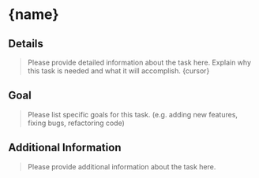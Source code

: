 # {name}

## Details
> Please provide detailed information about the task here. Explain why this task is needed and what it will accomplish.
{cursor}
## Goal
> Please list specific goals for this task. (e.g. adding new features, fixing bugs, refactoring code)

## Additional Information
> Please provide additional information about the task here.
